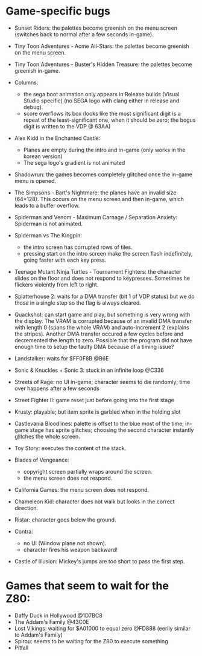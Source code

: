 # Game-specific bugs

- Sunset Riders: the palettes become greenish on the menu screen
                 (switches back to normal after a few seconds in-game).

- Tiny Toon Adventures - Acme All-Stars: the palettes become greenish on the menu screen.

- Tiny Toon Adventures - Buster's Hidden Treasure: the palettes become greenish in-game.

- Columns:
  - the sega boot animation only appears in Release builds (Visual Studio specific)
    (no SEGA logo with clang either in release and debug).
  - score overflows its box (looks like the most significant digit is a repeat
    of the least-significant one, when it should be zero; the bogus digit is
    written to the VDP @ 63AA)

- Alex Kidd in the Enchanted Castle:
  - Planes are empty during the intro and in-game (only works in the korean version)
  - The sega logo's gradient is not animated

- Shadowrun: the games becomes completely glitched once the in-game menu is opened.

- The Simpsons - Bart's Nightmare: the planes have an invalid size (64*128). This occurs on
the menu screen and then in-game, which leads to a buffer overflow.

- Spiderman and Venom - Maximum Carnage / Separation Anxiety: Spiderman is not animated.

- Spiderman vs The Kingpin:
  - the intro screen has corrupted rows of tiles.
  - pressing start on the intro screen make the screen flash indefinitely, going faster with
  each key press.

- Teenage Mutant Ninja Turtles - Tournament Fighters: the character slides on the floor and does
not respond to keypresses. Sometimes he flickers violently from left to right.

- Splatterhouse 2: waits for a DMA transfer (bit 1 of VDP status) but we do those in a single step
so the flag is always cleared.

- Quackshot: can start game and play, but something is very wrong with the
  display. The VRAM is corrupted because of an invalid DMA transfer with
  length 0 (spans the whole VRAM) and auto-increment 2 (explains the stripes).
  Another DMA transfer occured a few cycles before and decremented the length
  to zero. Possible that the program did not have enough time to setup the
  faulty DMA because of a timing issue?

- Landstalker: waits for $FF0F8B @B6E

- Sonic & Knuckles + Sonic 3: stuck in an infinite loop @C336

- Streets of Rage: no UI in-game; character seems to die randomly; time over
  happens after a few seconds

- Street Fighter II: game reset just before going into the first stage

- Krusty: playable; but item sprite is garbled when in the holding slot

- Castlevania Bloodlines: palette is offset to the blue most of the time;
  in-game stage has sprite glitches; choosing the second character instantly
  glitches the whole screen.

- Toy Story: executes the content of the stack.

- Blades of Vengeance:
    - copyright screen partially wraps around the screen.
    - the menu screen does not respond.

- California Games: the menu screen does not respond.

- Chameleon Kid: character does not walk but looks in the correct direction.

- Ristar: character goes below the ground.

- Contra:
    - no UI (Window plane not shown).
    - character fires his weapon backward!

- Castle of Illusion: Mickey's jumps are too short to pass the first step.

# Games that seem to wait for the Z80:

- Daffy Duck in Hollywood @1D7BC8
- The Addam's Family @43C0E
- Lost Vikings: waiting for $A01000 to equal zero @FD888 (eerily similar to Addam's Family)
- Spirou: seems to be waiting for the Z80 to execute something
- Pitfall
